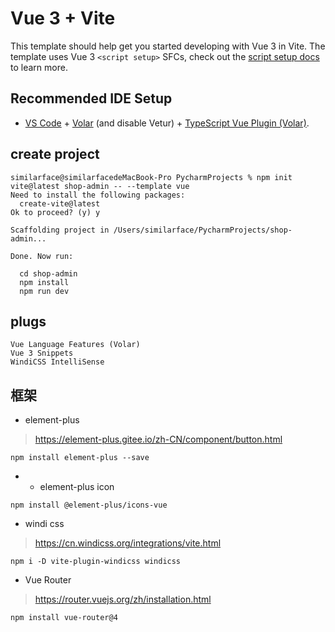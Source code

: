 # Vue 3 + Vite

This template should help get you started developing with Vue 3 in Vite. The template uses Vue 3 `<script setup>` SFCs, check out the [script setup docs](https://v3.vuejs.org/api/sfc-script-setup.html#sfc-script-setup) to learn more.

## Recommended IDE Setup

- [VS Code](https://code.visualstudio.com/) + [Volar](https://marketplace.visualstudio.com/items?itemName=Vue.volar) (and disable Vetur) + [TypeScript Vue Plugin (Volar)](https://marketplace.visualstudio.com/items?itemName=Vue.vscode-typescript-vue-plugin).



## create project
``` text
similarface@similarfacedeMacBook-Pro PycharmProjects % npm init vite@latest shop-admin -- --template vue
Need to install the following packages:
  create-vite@latest
Ok to proceed? (y) y

Scaffolding project in /Users/similarface/PycharmProjects/shop-admin...

Done. Now run:

  cd shop-admin
  npm install
  npm run dev
  ```

## plugs
```
Vue Language Features (Volar)
Vue 3 Snippets
WindiCSS IntelliSense
```

## 框架
- element-plus
> https://element-plus.gitee.io/zh-CN/component/button.html
```
npm install element-plus --save
```

- - element-plus icon
```
npm install @element-plus/icons-vue
```

- windi css
> https://cn.windicss.org/integrations/vite.html
```
npm i -D vite-plugin-windicss windicss
```

- Vue Router
> https://router.vuejs.org/zh/installation.html
```
npm install vue-router@4
```